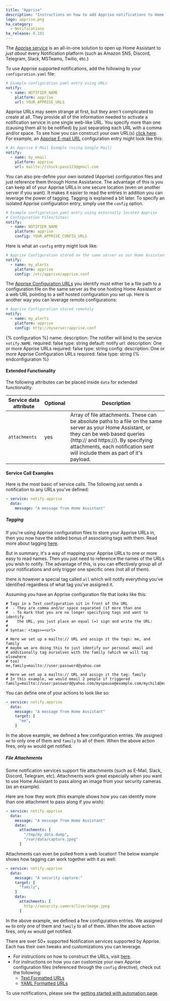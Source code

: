 ```yaml
---
title: "Apprise"
description: "Instructions on how to add Apprise notifications to Home Assistant."
logo: apprise.png
ha_category:
  - Notifications
ha_release: 0.101
---
```


The [Apprise service](https://github.com/caronc/apprise/) is an all-in-one solution to open up Home Assistant to _just about_ every Notification platform (such as Amazon SNS, Discord, Telegram, Slack, MSTeams, Twilio, etc.)

To use Apprise supported notifications, add the following to your `configuration.yaml` file:

```yaml
# Example configuration.yaml entry using URLs
notify:
  - name: NOTIFIER_NAME
    platform: apprise
    url: YOUR_APPRISE_URLS
```

Apprise URLs may seem strange at first, but they aren't complicated to create at all. They provide all of the information needed to activate a notification service in one single web-like URL. You specify more than one (causing them all to be notified) by just separating each URL with a comma and/or space.  To see how you can construct your own URL(s) [click here](https://github.com/caronc/apprise/wiki). For example, an [Apprise E-mail URL](https://github.com/caronc/apprise/wiki/Notify_email) configuration entry might look like this:

```yaml
# An Apprise E-Mail Example (using Google Mail)
notify:
  - name: by_email
    platform: apprise
    url: mailto://chuck:pass123@gmail.com
```

You can also pre-define your own isolated (Apprise) configuration files and just reference them through Home Assistance.  The advantage of this is you can keep all of your Apprise URLs in one secure location (even on another server if you want).  It makes it easier to read the entries in addition you can leverage the power of tagging. Tagging is explained a bit later. To specify an isolated Apprise configuration entry, simply use the `config` option.

```yaml
# Example configuration.yaml entry using externally located Apprise
# Configuration Files/Sites:
notify:
  - name: NOTIFIER_NAME
    platform: apprise
    config: YOUR_APPRISE_CONFIG_URLS
```

Here is what an `config` entry might look like:
```yaml
# Apprise Configuration stored on the same server as our Home Assistant
notify:
  - name: my_alerts
    platform: apprise
    config: /etc/apprise/apprise.conf
```

The [Apprise Configuration URLs](https://github.com/caronc/apprise/wiki/config) you identify must either be a file path to a configuration file on the same server as the one hosting Home Assistant or a web URL pointing to a self hosted configuration you set up. Here is another way you can leverage remote configurations:
```yaml
# Apprise Configuration stored remotely
notify:
  - name: my_alerts
    platform: apprise
    config: http://myserver/apprise.conf
```

{% configuration %}
name:
  description: The notifier will bind to the service `notify.NAME`.
  required: false
  type: string
  default: notify
url:
  description: One or more Apprise URLs
  required: false
  type: string
config:
  description: One or more Apprise Configuration URLs
  required: false
  type: string
{% endconfiguration %}

#### Extended Functionality

The following attributes can be placed inside `data` for extended functionality.

| Service data attribute | Optional | Description |
| ---------------------- | -------- | ----------- |
| `attachments`          |      yes | Array of file attachments.  These can be absolute paths to a file on the same server as your Home Assistant, or they can be web based queries (http:// and https://).  By specifying attachments, each notification sent will include them as part of it's payload.

#### Service Call Examples

Here is the most basic of service calls.  The following just sends a notification to any URLs you've defined:
```yaml
- service: notify.apprise
  data:
    message: "A message from Home Assistant"
```

##### Tagging
If you're using Apprise configuration files to store your Apprise URLs in, then you now have the added bonus of associating tags with them. Read more about tagging [here](https://github.com/caronc/apprise/wiki/CLI_Usage#label-leverage-tagging).

But in summary, it's a way of mapping your Apprise URLs to one or more easy to read names.  Then you just need to reference the names of the URLs you wish to notify.  The advantage of this, is you can effectively group all of your notifications and only trigger one specific ones (not all of them).

there is however a special tag called `all` which will notify everything you've identified regardless of what tag you've assigned it.

Assuming you have an Apprise configuration file that looks like this:

```
# Tags in a Text configuration sit in front of the URL
#  - They are comma and/or space separated (if more than one
#  - To mark that you are no longer specifying tags and want to identify
#    the URL, you just place an equal (=) sign and write the URL:
#
# Syntax: <tags>=<url>

# Here we set up a mailto:// URL and assign it the tags: me, and family
# maybe we are doing this to just identify our personal email and
# additionally tag ourselves with the family (which we will tag elsewhere
# too)
me,family=mailto://user:password@yahoo.com

# Here we set up a mailto:// URL and assign it the tag: family
# In this example, we would email 2 people if triggered
family=mailto://user:password@yahoo.com/myspouse@example.com/mychild@example.com
```

You can define one of your actions to look like so:
```yaml
- service: notify.apprise
  data:
    message: "A message from Home Assistant"
    target: [
      "me",
    ]
```

In the above example, we defined a few configuration entries.  We assigned `me` to only one of them and `family` to all of them. When the above action fires, only `me` would get notified.

##### File Attachments
Some notification services support file attachments (such as E-Mail, Slack, Discord, Telegram, etc). Attachments work great especially when you want to use Home Assistant to pass along an image from your security cameras (as an example).

Here are how they work (this example shows how you can identify more than one attachment to pass along if you wish):
```yaml
- service: notify.apprise
  data:
    message: "A message from Home Assistant"
    data:
      attachments: [
        "/tmp/my_data.dump",
        "/var/data/capture.jpeg"
      ]
```

Attachments can even be polled from a web location! The below example shows how tagging can work together with it as well:
```yaml
- service: notify.apprise
  data:
    message: "A security capture:"
    target: [
      "family",
    ]
    data:
      attachments: [
        http://security.camera/live/image.jpeg
      ]
```

In the above example, we defined a few configuration entries.  We assigned `me` to only one of them and `family` to all of them. When the above action fires, only `me` would get notified.

<div class='note'>

There are over 50+ supported Notification services supported by Apprise. Each has their own tweaks and customizations you can leverage.

- For instructions on how to construct the URLs, visit [here](https://github.com/caronc/apprise/wiki#notification-services).
- For instructions on how you can customize your own Apprise configuration files (referenced through the `config` directive), check out the following:
   - [Text Formatted URLs](https://github.com/caronc/apprise/wiki/config_text)
   - [YAML Formatted URLs](https://github.com/caronc/apprise/wiki/config_yaml)

</div>

To use notifications, please see the [getting started with automation page](/getting-started/automation/).